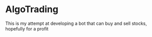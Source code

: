 # AlgoTrading
This is my attempt at developing a bot that can buy and sell stocks, hopefully for a profit
